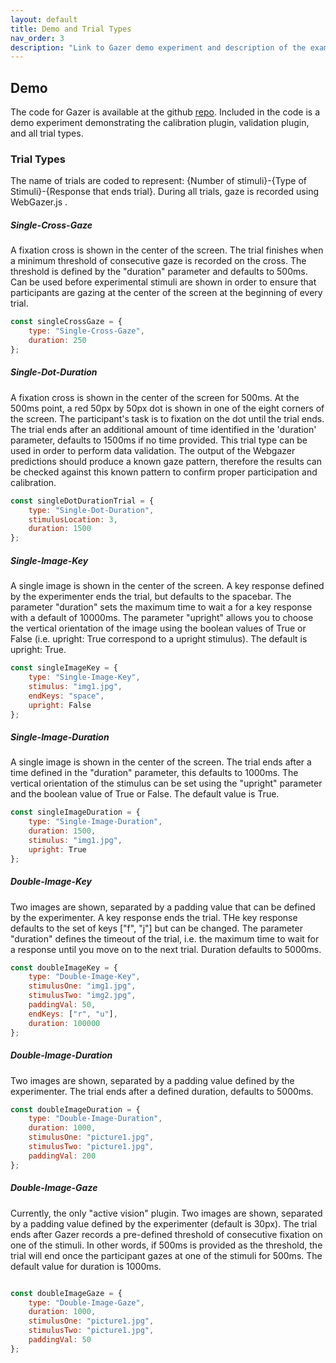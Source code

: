 ```yaml
---
layout: default
title: Demo and Trial Types
nav_order: 3
description: "Link to Gazer demo experiment and description of the example trial types."
---
```


## Demo
  
The code for Gazer is available at the github [repo](https://gazer-demo.herokuapp.com/). Included in the code is a demo experiment demonstrating the calibration plugin, validation plugin, and all trial types.
  
### Trial Types
  
The name of trials are coded to represent: {Number of stimuli}-{Type of Stimuli}-{Response that ends trial}. During all trials, gaze is recorded using WebGazer.js .

##### Single-Cross-Gaze

A fixation cross is shown in the center of the screen. The trial finishes when a minimum threshold of consecutive gaze is recorded on the cross. The threshold is defined by the "duration" parameter and defaults to 500ms. Can be used before experimental stimuli are shown in order to ensure that participants are gazing at the center of the screen at the beginning of every trial.

```js
const singleCrossGaze = {
    type: "Single-Cross-Gaze",
    duration: 250
};
```

##### Single-Dot-Duration

A fixation cross is shown in the center of the screen for 500ms. At the 500ms point, a red 50px by 50px dot is shown in one of the eight corners of the screen. The participant's task is to fixation on the dot until the trial ends. The trial ends after an additional amount of time identified in the 'duration' parameter, defaults to 1500ms if no time provided.
This trial type can be used in order to perform data validation. The output of the Webgazer predictions should produce a known gaze pattern, therefore the results can be checked against this known pattern to confirm proper participation and calibration.

```js
const singleDotDurationTrial = {
    type: "Single-Dot-Duration",
    stimulusLocation: 3,
    duration: 1500
};
```
  
##### Single-Image-Key
  
A single image is shown in the center of the screen. A key response defined by the experimenter ends the trial, but defaults to the spacebar. The parameter "duration" sets the maximum time to wait a for a key response with a default of 10000ms. The parameter "upright" allows you to choose the vertical orientation of the image using the boolean values of True or False (i.e. upright: True correspond to a upright stimulus). The default is upright: True.

```js
const singleImageKey = {
    type: "Single-Image-Key",
    stimulus: "img1.jpg",
    endKeys: "space",
    upright: False
};
```
 
##### Single-Image-Duration
  
A single image is shown in the center of the screen. The trial ends after a time defined in the "duration" parameter, this defaults to 1000ms. The vertical orientation of the stimulus can be set using the "upright" parameter and the boolean value of True or False. The default value is True.

```js
const singleImageDuration = {
    type: "Single-Image-Duration",
    duration: 1500,
    stimulus: "img1.jpg",
    upright: True
};
```

##### Double-Image-Key
  
Two images are shown, separated by a padding value that can be defined by the experimenter. A key response ends the trial. THe key response defaults to the set of keys ["f", "j"] but can be changed. The parameter "duration" defines the timeout of the trial, i.e. the maximum time to wait for a response until you move on to the next trial. Duration defaults to 5000ms.

```js
const doubleImageKey = {
    type: "Double-Image-Key",
    stimulusOne: "img1.jpg",
    stimulusTwo: "img2.jpg",
    paddingVal: 50,
    endKeys: ["r", "u"],
    duration: 100000
};
```
  
##### Double-Image-Duration
  
Two images are shown, separated by a padding value defined by the experimenter. The trial ends after a defined duration, defaults to 5000ms.

```js
const doubleImageDuration = {
    type: "Double-Image-Duration",
    duration: 1000,
    stimulusOne: "picture1.jpg",
    stimulusTwo: "picture1.jpg",
    paddingVal: 200
};
```

##### Double-Image-Gaze
  
Currently, the only "active vision" plugin. Two images are shown, separated by a padding value defined by the experimenter (default is 30px). The trial ends after Gazer records a pre-defined threshold of consecutive fixation on one of the stimuli. In other words, if 500ms is provided as the threshold, the trial will end once the participant gazes at one of the stimuli for 500ms. The default value for duration is 1000ms.

```js

const doubleImageGaze = {
    type: "Double-Image-Gaze",
    duration: 1000,
    stimulusOne: "picture1.jpg",
    stimulusTwo: "picture1.jpg",
    paddingVal: 50
};

```
